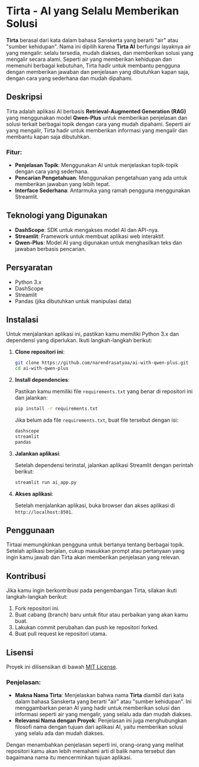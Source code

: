 # Tirta - AI yang Selalu Memberikan Solusi

**Tirta** berasal dari kata dalam bahasa Sanskerta yang berarti "air" atau "sumber kehidupan". Nama ini dipilih karena **Tirta AI** berfungsi layaknya air yang mengalir: selalu tersedia, mudah diakses, dan memberikan solusi yang mengalir secara alami. Seperti air yang memberikan kehidupan dan memenuhi berbagai kebutuhan, Tirta hadir untuk membantu pengguna dengan memberikan jawaban dan penjelasan yang dibutuhkan kapan saja, dengan cara yang sederhana dan mudah dipahami.

## Deskripsi

Tirta adalah aplikasi AI berbasis **Retrieval-Augmented Generation (RAG)** yang menggunakan model **Qwen-Plus** untuk memberikan penjelasan dan solusi terkait berbagai topik dengan cara yang mudah dipahami. Seperti air yang mengalir, Tirta hadir untuk memberikan informasi yang mengalir dan membantu kapan saja dibutuhkan.

### Fitur:
- **Penjelasan Topik**: Menggunakan AI untuk menjelaskan topik-topik dengan cara yang sederhana.
- **Pencarian Pengetahuan**: Menggunakan pengetahuan yang ada untuk memberikan jawaban yang lebih tepat.
- **Interface Sederhana**: Antarmuka yang ramah pengguna menggunakan Streamlit.

## Teknologi yang Digunakan
- **DashScope**: SDK untuk mengakses model AI dan API-nya.
- **Streamlit**: Framework untuk membuat aplikasi web interaktif.
- **Qwen-Plus**: Model AI yang digunakan untuk menghasilkan teks dan jawaban berbasis pencarian.

## Persyaratan
- Python 3.x
- DashScope
- Streamlit
- Pandas (jika dibutuhkan untuk manipulasi data)

## Instalasi

Untuk menjalankan aplikasi ini, pastikan kamu memiliki Python 3.x dan dependensi yang diperlukan. Ikuti langkah-langkah berikut:

1. **Clone repositori ini**:

   ```bash
   git clone https://github.com/narendrasatyaa/ai-with-qwen-plus.git
   cd ai-with-qwen-plus


2. **Install dependencies**:

   Pastikan kamu memiliki file `requirements.txt` yang benar di repositori ini dan jalankan:

   ```bash
   pip install -r requirements.txt
   ```

   Jika belum ada file `requirements.txt`, buat file tersebut dengan isi:

   ```txt
   dashscope
   streamlit
   pandas
   ```

3. **Jalankan aplikasi**:

   Setelah dependensi terinstal, jalankan aplikasi Streamlit dengan perintah berikut:

   ```bash
   streamlit run ai_app.py
   ```

4. **Akses aplikasi**:

   Setelah menjalankan aplikasi, buka browser dan akses aplikasi di `http://localhost:8501`.

## Penggunaan

Tirtaai memungkinkan pengguna untuk bertanya tentang berbagai topik. Setelah aplikasi berjalan, cukup masukkan prompt atau pertanyaan yang ingin kamu jawab dan Tirta akan memberikan penjelasan yang relevan.

## Kontribusi

Jika kamu ingin berkontribusi pada pengembangan Tirta, silakan ikuti langkah-langkah berikut:

1. Fork repositori ini.
2. Buat cabang (branch) baru untuk fitur atau perbaikan yang akan kamu buat.
3. Lakukan commit perubahan dan push ke repositori forked.
4. Buat pull request ke repositori utama.

## Lisensi

Proyek ini dilisensikan di bawah [MIT License](LICENSE).



### Penjelasan:
- **Makna Nama Tirta**: Menjelaskan bahwa nama **Tirta** diambil dari kata dalam bahasa Sanskerta yang berarti "air" atau "sumber kehidupan". Ini menggambarkan peran AI yang hadir untuk memberikan solusi dan informasi seperti air yang mengalir, yang selalu ada dan mudah diakses.
- **Relevansi Nama dengan Proyek**: Penjelasan ini juga menghubungkan filosofi nama dengan tujuan dari aplikasi AI, yaitu memberikan solusi yang selalu ada dan mudah diakses.

Dengan menambahkan penjelasan seperti ini, orang-orang yang melihat repositori kamu akan lebih memahami arti di balik nama tersebut dan bagaimana nama itu mencerminkan tujuan aplikasi.

